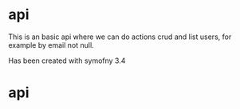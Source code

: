 api
===

This is an basic api where we can do actions crud and list users, for example by email not null.

Has been created with symofny 3.4

# api
